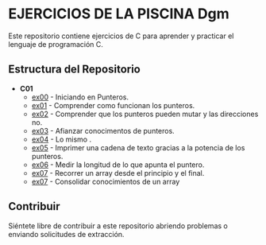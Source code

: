 # EJERCICIOS DE LA PISCINA Dgm

Este repositorio contiene ejercicios de C para aprender y practicar el lenguaje de programación C.

## Estructura del Repositorio


- **C01**
  - [ex00](c01/ex00) - Iniciando en Punteros.
  - [ex01](c01/ex01) - Comprender como funcionan los punteros.
  -	[ex02](c01/ex02) - Comprender que los punteros pueden mutar y las direcciones no.
  - [ex03](c01/ex03) - Afianzar conocimentos de punteros.
  - [ex04](c01/ex04) - Lo mismo .
  - [ex05](c01/ex05) - Imprimer una cadena de texto gracias a la potencia de los punteros.
  -	[ex06](c01/ex06) - Medir la longitud de lo que apunta el puntero.
  - [ex07](c01/ex07) - Recorrer un array desde el principio y el final.
  - [ex07](c01/ex08) - Consolidar conocimientos de un array


## Contribuir

Siéntete libre de contribuir a este repositorio abriendo problemas o enviando solicitudes de extracción.


